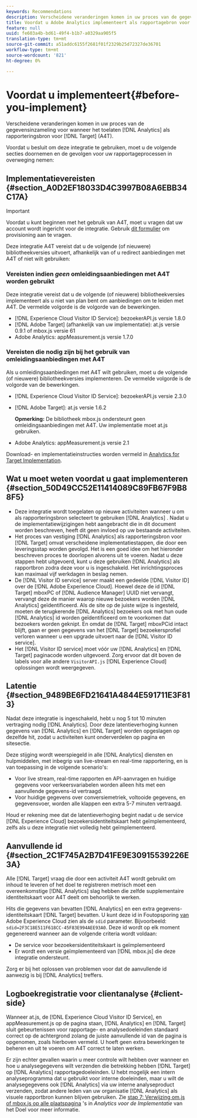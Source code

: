 ```yaml
---
keywords: Recommendations
description: Verscheidene veranderingen komen in uw proces van de gegevensinzameling voor wanneer het toelaten van Analytics als rapporteringsbron voor Doel (A4T).
title: Voordat u Adobe Analytics implementeert als rapportagebron voor Adobe Target (A4T)
feature: null
uuid: fe603a4b-bd61-49f4-b1b7-a0329aa905f5
translation-type: tm+mt
source-git-commit: a51addc6155f2681f01f2329b25d72327de36701
workflow-type: tm+mt
source-wordcount: '821'
ht-degree: 0%

---
```



# Voordat u implementeert{#before-you-implement}

Verscheidene veranderingen komen in uw proces van de gegevensinzameling voor wanneer het toelaten [!DNL Analytics] als rapporteringsbron voor [!DNL Target] (A4T).

Voordat u besluit om deze integratie te gebruiken, moet u de volgende secties doornemen en de gevolgen voor uw rapportageprocessen in overweging nemen:

## Implementatievereisten {#section_A0D2EF18033D4C3997B08A6EBB34C17A}

>[!IMPORTANT]
>
>Voordat u kunt beginnen met het gebruik van A4T, moet u vragen dat uw account wordt ingericht voor de integratie. Gebruik [dit formulier](https://www.adobe.com/go/audiences) om provisioning aan te vragen.

Deze integratie A4T vereist dat u de volgende (of nieuwere) bibliotheekversies uitvoert, afhankelijk van of u redirect aanbiedingen met A4T of niet wilt gebruiken:

### Vereisten indien *geen* omleidingsaanbiedingen met A4T worden gebruikt

Deze integratie vereist dat u de volgende (of nieuwere) bibliotheekversies implementeert als u niet van plan bent om aanbiedingen om te leiden met A4T. De vermelde volgorde is de volgorde van de bewerkingen.

* [!DNL Experience Cloud Visitor ID Service]: bezoekerAPI.js versie 1.8.0
* [!DNL Adobe Target] (afhankelijk van uw implementatie): at.js versie 0.9.1 of mbox.js versie 61
* Adobe Analytics: appMeasurement.js versie 1.7.0

### Vereisten die nodig zijn bij het gebruik van omleidingsaanbiedingen met A4T

Als u omleidingsaanbiedingen met A4T wilt gebruiken, moet u de volgende (of nieuwere) bibliotheekversies implementeren. De vermelde volgorde is de volgorde van de bewerkingen.

* [!DNL Experience Cloud Visitor ID Service]: bezoekerAPI.js versie 2.3.0
* [!DNL Adobe Target]: at.js versie 1.6.2

   **Opmerking:** De bibliotheek mbox.js ondersteunt geen omleidingsaanbiedingen met A4T. Uw implementatie moet at.js gebruiken.

* Adobe Analytics: appMeasurement.js versie 2.1

Download- en implementatieinstructies worden vermeld in [Analytics for Target Implementation](/help/c-integrating-target-with-mac/a4t/a4timplementation.md).

## Wat u moet weten voordat u gaat implementeren {#section_50D49CC52E11414089C89FB67F9B88F5}

* Deze integratie wordt toegelaten op nieuwe activiteiten wanneer u om als rapporteringsbron selecteert te gebruiken [!DNL Analytics] . Nadat u de implementatiewijzigingen hebt aangebracht die in dit document worden beschreven, heeft dit geen invloed op uw bestaande activiteiten.
* Het proces van vestiging [!DNL Analytics] als rapporteringsbron voor [!DNL Target] omvat verscheidene implementatiestappen, die door een leveringsstap worden gevolgd. Het is een goed idee om het hieronder beschreven proces te doorlopen alvorens uit te voeren. Nadat u deze stappen hebt uitgevoerd, kunt u deze gebruiken [!DNL Analytics] als rapportbron zodra deze voor u is ingeschakeld. Het inrichtingsproces kan maximaal vijf werkdagen in beslag nemen.
* De [!DNL Visitor ID service] server maakt een gedeelde [!DNL Visitor ID] over de [!DNL Adobe Experience Cloud]. Hoewel deze de id [!DNL Target] mboxPC of [!DNL Audience Manager] UUID niet vervangt, vervangt deze de manier waarop nieuwe bezoekers worden [!DNL Analytics] geïdentificeerd. Als de site op de juiste wijze is ingesteld, moeten de terugkerende [!DNL Analytics] bezoekers ook met hun oude [!DNL Analytics] id worden geïdentificeerd om te voorkomen dat bezoekers worden geknipt. En omdat de [!DNL Target] mboxPCid intact blijft, gaan er geen gegevens van het [!DNL Target] bezoekersprofiel verloren wanneer u een upgrade uitvoert naar de [!DNL Visitor ID service].
* Het [!DNL Visitor ID service] moet vóór uw [!DNL Analytics] en [!DNL Target] paginacode worden uitgevoerd. Zorg ervoor dat dit boven de labels voor alle andere `VisitorAPI.js` [!DNL Experience Cloud] oplossingen wordt weergegeven.

## Latentie {#section_9489BE6FD21641A4844E591711E3F813}

Nadat deze integratie is ingeschakeld, hebt u nog 5 tot 10 minuten vertraging nodig [!DNL Analytics]. Door deze latentieverhoging kunnen gegevens van [!DNL Analytics] en [!DNL Target] worden opgeslagen op dezelfde hit, zodat u activiteiten kunt onderverdelen op pagina en sitesectie.

Deze stijging wordt weerspiegeld in alle [!DNL Analytics] diensten en hulpmiddelen, met inbegrip van live-stream en real-time rapportering, en is van toepassing in de volgende scenario&#39;s:

* Voor live stream, real-time rapporten en API-aanvragen en huidige gegevens voor verkeersvariabelen worden alleen hits met een aanvullende gegevens-id vertraagd.
* Voor huidige gegevens over conversiemetriek, voltooide gegevens, en gegevensvoer, worden alle klappen een extra 5-7 minuten vertraagd.

Houd er rekening mee dat de latentieverhoging begint nadat u de service [!DNL Experience Cloud] bezoekersidentiteitskaart hebt geïmplementeerd, zelfs als u deze integratie niet volledig hebt geïmplementeerd.

## Aanvullende id {#section_2C1F745A2B7D41FE9E30915539226E3A}

Alle [!DNL Target] vraag die door een activiteit A4T wordt gebruikt om inhoud te leveren of het doel te registreren metrisch moet een overeenkomstige [!DNL Analytics] slag hebben die zelfde supplementaire identiteitskaart voor A4T deelt om behoorlijk te werken.

Hits die gegevens van bevatten [!DNL Analytics] en een extra gegevens-identiteitskaart [!DNL Target] bevatten. U kunt deze id in Foutopsporing [van](https://docs.adobe.com/content/help/en/debugger/using/experience-cloud-debugger.html) Adobe Experience Cloud zien als de `sdid` parameter. Bijvoorbeeld: `sdid=2F3C18E511F618CC-45F83E994AEE93A0`. Deze id wordt op elk moment gegenereerd wanneer aan de volgende criteria wordt voldaan:

* De service voor bezoekersidentiteitskaart is geïmplementeerd
* Er wordt een versie geïmplementeerd van [!DNL mbox.js] die deze integratie ondersteunt.

Zorg er bij het oplossen van problemen voor dat de aanvullende id aanwezig is bij [!DNL Analytics] treffers.

## Logboekregistratie voor clientanalyse {#client-side}

Wanneer at.js, de [!DNL Experience Cloud Visitor ID Service], en appMeasurement.js op de pagina staan, [!DNL Analytics] en [!DNL Target] sluit gebeurtenissen voor rapportage- en analysedoeleinden standaard correct op de achtergrond zolang de juiste aanvullende id van de pagina is opgenomen, zoals hierboven vermeld. U hoeft geen extra bewerkingen te beheren en uit te voeren om A4T correct te laten werken.

Er zijn echter gevallen waarin u meer controle wilt hebben over wanneer en hoe u analysegegevens wilt verzenden die betrekking hebben [!DNL Target] op [!DNL Analytics] rapportagedoeleinden. U hebt mogelijk een intern analyseprogramma dat u gebruikt voor interne doeleinden, maar u wilt de analysegegevens ook [!DNL Analytics] via uw interne analyseproduct verzenden, zodat andere leden van uw organisatie [!DNL Analytics] als visuele rapportbron kunnen blijven gebruiken. Zie [stap 7: Verwijzing om.js of mbox.js op alle plaatspagina](/help/c-integrating-target-with-mac/a4t/a4timplementation.md#step7) &#39;s in *Analytics voor de Implementatie* van het Doel voor meer informatie.
